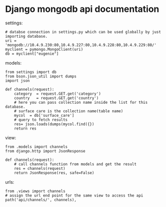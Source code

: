 # Django mongodb api documentation

settings:

    # databse connection in settings.py which can be used globally by just importing database.
    uri = 'mongodb://10.4.9.230:80,10.4.9.227:80,10.4.9.228:80,10.4.9.229:80/'
    myclient = pymongo.MongoClient(uri)
    db = myclient["eugenie"]

models:

    from settings import db
    from bson.json_util import dumps
    import json
    
    def channels(request):
        category  = request.GET.get('category')
        country   = request.GET.get('country')
		# here you can pass collection name inside the list for this database.
		# surface care is the collection name(table name)
        mycol  = db['surface_care']     
		# query to fetch results 
        res= json.loads(dumps(mycol.find({})
        return res

view:

	from .models import channels
	from django.http import JsonResponse

	def channels(request):
		# call channels function from models and get the result 
		res = channels(request)
		return JsonResponse(res, safe=False)

urls:

	from .views import channels
	# assign the url end point for the same view to access the api
	path('api/channels/', channels),
